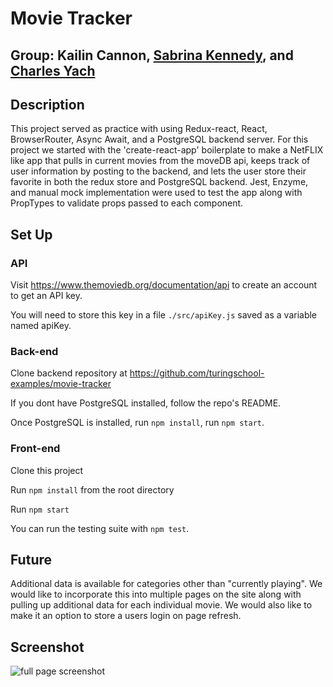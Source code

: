 # Movie Tracker

## Group: Kailin Cannon, [Sabrina Kennedy](https://github.com/skenne21), and [Charles Yach](https://github.com/CharlesY712)

## Description

This project served as practice with using Redux-react, React, BrowserRouter, Async Await, and a PostgreSQL backend server. For this project we started with the 'create-react-app' boilerplate to make a NetFLIX like app that pulls in current movies from the moveDB api, keeps track of user information by posting to the backend, and lets the user store their favorite in both the redux store and PostgreSQL backend. Jest, Enzyme, and manual mock implementation were used to test the app along with PropTypes to validate props passed to each component.

## Set Up

### API

Visit https://www.themoviedb.org/documentation/api to create an account to get an API key.

You will need to store this key in a file `./src/apiKey.js` saved as a variable named apiKey.

### Back-end

Clone backend repository at https://github.com/turingschool-examples/movie-tracker

If you dont have PostgreSQL installed, follow the repo's README.

Once PostgreSQL is installed, run `npm install`, run `npm start`.

### Front-end

Clone this project

Run `npm install` from the root directory

Run `npm start`

You can run the testing suite with `npm test`.


## Future

Additional data is available for categories other than "currently playing". We would like to incorporate this into multiple pages on the site along with pulling up additional data for each individual movie. We would also like to make it an option to store a users login on page refresh. 

## Screenshot
![full page screenshot](./fullscreen.png)
